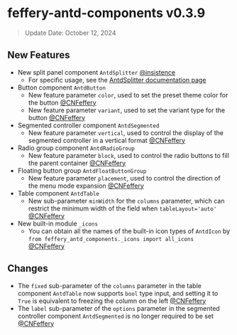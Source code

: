 # feffery-antd-components v0.3.9

> Update Date: October 12, 2024

## New Features

- New split panel component `AntdSplitter` [@insistence](https://github.com/insistence) 
  - For specific usage, see the [AntdSplitter documentation page](/AntdSplitter)
- Button component `AntdButton`
  - New feature parameter `color`, used to set the preset theme color for the button [@CNFeffery](https://github.com/CNFeffery) 
  - New feature parameter `variant`, used to set the variant type for the button [@CNFeffery](https://github.com/CNFeffery) 
- Segmented controller component `AntdSegmented`
  - New feature parameter `vertical`, used to control the display of the segmented controller in a vertical format [@CNFeffery](https://github.com/CNFeffery) 
- Radio group component `AntdRadioGroup`
  - New feature parameter `block`, used to control the radio buttons to fill the parent container [@CNFeffery](https://github.com/CNFeffery) 
- Floating button group `AntdFloatButtonGroup`
  - New feature parameter `placement`, used to control the direction of the menu mode expansion [@CNFeffery](https://github.com/CNFeffery) 
- Table component `AntdTable`
  - New sub-parameter `minWidth` for the `columns` parameter, which can restrict the minimum width of the field when `tableLayout='auto'` [@CNFeffery](https://github.com/CNFeffery) 
- New built-in module `_icons`
  - You can obtain all the names of the built-in icon types of `AntdIcon` by `from feffery_antd_components._icons import all_icons` [@CNFeffery](https://github.com/CNFeffery) 

## Changes

- The `fixed` sub-parameter of the `columns` parameter in the table component `AntdTable` now supports `bool` type input, and setting it to `True` is equivalent to freezing the column on the left [@CNFeffery](https://github.com/CNFeffery) 
- The `label` sub-parameter of the `options` parameter in the segmented controller component `AntdSegmented` is no longer required to be set [@CNFeffery](https://github.com/CNFeffery)
